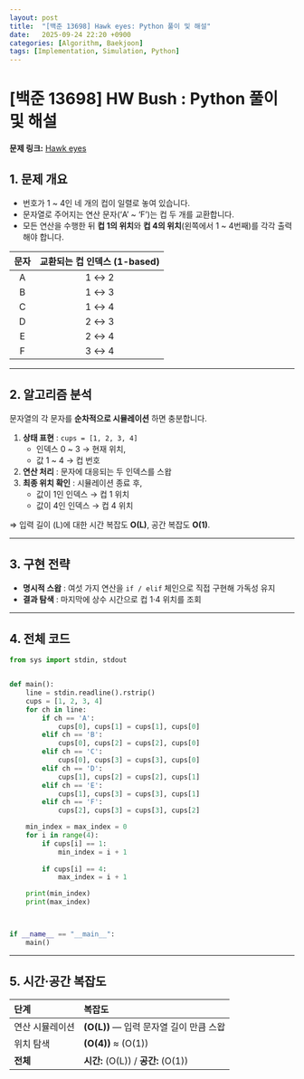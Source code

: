 ```yaml
---
layout: post
title:  "[백준 13698] Hawk eyes: Python 풀이 및 해설"
date:   2025-09-24 22:20 +0900
categories: [Algorithm, Baekjoon]
tags: [Implementation, Simulation, Python]
---
```


# [백준 13698] HW Bush : Python 풀이 및 해설

**문제 링크:** [Hawk eyes](https://www.acmicpc.net/problem/13698)

## 1. 문제 개요

- 번호가 1 ~ 4인 네 개의 컵이 일렬로 놓여 있습니다.  
- 문자열로 주어지는 연산 문자(‘A’ ~ ‘F’)는 컵 두 개를 교환합니다.  
- 모든 연산을 수행한 뒤 **컵 1의 위치**와 **컵 4의 위치**(왼쪽에서 1 ~ 4번째)를 각각 출력해야 합니다.

| 문자 | 교환되는 컵 인덱스 (1-based) |
|:---:|:-------------------------:|
| A  | 1 ↔ 2 |
| B  | 1 ↔ 3 |
| C  | 1 ↔ 4 |
| D  | 2 ↔ 3 |
| E  | 2 ↔ 4 |
| F  | 3 ↔ 4 |

---

## 2. 알고리즘 분석

문자열의 각 문자를 **순차적으로 시뮬레이션** 하면 충분합니다.

1. **상태 표현** : `cups = [1, 2, 3, 4]`  
   - 인덱스 0 ~ 3 → 현재 위치,  
   - 값  1 ~ 4 → 컵 번호  
2. **연산 처리** : 문자에 대응되는 두 인덱스를 스왑  
3. **최종 위치 확인** : 시뮬레이션 종료 후,  
   - 값이 1인 인덱스 → 컵 1 위치  
   - 값이 4인 인덱스 → 컵 4 위치  

⇒ 입력 길이 \(L\)에 대한 시간 복잡도 **O(L)**, 공간 복잡도 **O(1)**.

---

## 3. 구현 전략

- **명시적 스왑** : 여섯 가지 연산을 `if / elif` 체인으로 직접 구현해 가독성 유지  
- **결과 탐색** : 마지막에 상수 시간으로 컵 1·4 위치를 조회  

---

## 4. 전체 코드

```python
from sys import stdin, stdout


def main():
    line = stdin.readline().rstrip()
    cups = [1, 2, 3, 4]
    for ch in line:
        if ch == 'A':
            cups[0], cups[1] = cups[1], cups[0]
        elif ch == 'B':
            cups[0], cups[2] = cups[2], cups[0]
        elif ch == 'C':
            cups[0], cups[3] = cups[3], cups[0]
        elif ch == 'D':
            cups[1], cups[2] = cups[2], cups[1]
        elif ch == 'E':
            cups[1], cups[3] = cups[3], cups[1]
        elif ch == 'F':
            cups[2], cups[3] = cups[3], cups[2]

    min_index = max_index = 0
    for i in range(4):
        if cups[i] == 1:
            min_index = i + 1
        
        if cups[i] == 4:
            max_index = i + 1

    print(min_index)
    print(max_index)



if __name__ == "__main__":
    main()
```

---

## 5. 시간·공간 복잡도

| 단계 | 복잡도 |
|:---|:---|
| 연산 시뮬레이션 | **\(O(L)\)** — 입력 문자열 길이 만큼 스왑 |
| 위치 탐색 | **\(O(4)\)** ≈ \(O(1)\) |
| **전체** | **시간:** \(O(L)\) / **공간:** \(O(1)\) |
